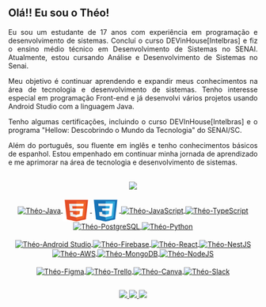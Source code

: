 ## Olá!! Eu sou o Théo!

<div align= "justify">
  Eu sou um estudante de 17 anos com experiência em programação e desenvolvimento de sistemas. Concluí o curso DEVinHouse[Intelbras] e fiz o ensino médio técnico em Desenvolvimento de Sistemas no SENAI. Atualmente, estou cursando Análise e Desenvolvimento de Sistemas no Senai.

Meu objetivo é continuar aprendendo e expandir meus conhecimentos na área de tecnologia e desenvolvimento de sistemas. Tenho interesse especial em programação Front-end e já desenvolvi vários projetos usando Android Studio com a linguagem Java.

Tenho algumas certificações, incluindo o curso DEVInHouse[Intelbras] e o programa "Hellow: Descobrindo o Mundo da Tecnologia" do SENAI/SC.

Além do português, sou fluente em inglês e tenho conhecimentos básicos de espanhol. Estou empenhado em continuar minha jornada de aprendizado e me aprimorar na área de tecnologia e desenvolvimento de sistemas.
</div>

<br>

<div align="center">
  <a href="https://github.com/theobarretosilva">
  <img height="200em" src="https://github-readme-stats.vercel.app/api/top-langs/?username=theobarretosilva&layout=compact&langs_count=7&theme=radical"/>
</div>

<br/>
  
<div style="display: inline_block"; align="center";>
  <img align="center" alt="Théo-Java" height="45" width="55" src="https://cdn.jsdelivr.net/gh/devicons/devicon/icons/java/java-original.svg" />
  <img align="center" alt="Théo-HTML" height="45" width="55" src="https://raw.githubusercontent.com/devicons/devicon/master/icons/html5/html5-original.svg" />
  <img align="center" alt="Théo-CSS" height="45" width="55" src="https://raw.githubusercontent.com/devicons/devicon/master/icons/css3/css3-original.svg" />
  <img align="center" alt="Théo-JavaScript" height="45" width="55" src="https://cdn.jsdelivr.net/gh/devicons/devicon/icons/javascript/javascript-original.svg" />
  <img align="center" alt="Théo-TypeScript" height="45" width="55" src="https://cdn.jsdelivr.net/gh/devicons/devicon/icons/typescript/typescript-plain.svg" />
  <img align="center" alt="Théo-PostgreSQL" height="45" width="55" src="https://cdn.jsdelivr.net/gh/devicons/devicon/icons/postgresql/postgresql-original.svg" />
  <img align="center" alt="Théo-Python" height="45" width="55" src="https://cdn.jsdelivr.net/gh/devicons/devicon/icons/python/python-original.svg" />
</div>
  
<br/>
  
<div style="display: inline_block"; align="center";>
  <img align="center" alt="Théo-Android Studio" height="45" width="55" src="https://cdn.jsdelivr.net/gh/devicons/devicon/icons/androidstudio/androidstudio-original.svg" />
  <img align="center" alt="Théo-Firebase" height="45" width="55" src="https://cdn.jsdelivr.net/gh/devicons/devicon/icons/firebase/firebase-plain.svg" />
  <img align="center" alt="Théo-React" height="45" width="55" src="https://cdn.jsdelivr.net/gh/devicons/devicon/icons/react/react-original.svg" />
  <img align="center" alt="Théo-NestJS" height="45" width="55" src="https://cdn.jsdelivr.net/gh/devicons/devicon/icons/nestjs/nestjs-plain.svg" />
  <img align="center" alt="Théo-AWS" height="45" width="55" src="https://cdn.jsdelivr.net/gh/devicons/devicon/icons/amazonwebservices/amazonwebservices-original.svg" />
  <img align="center" alt="Théo-MongoDB" height="45" width="55" src="https://cdn.jsdelivr.net/gh/devicons/devicon/icons/mongodb/mongodb-original.svg" />
  <img align="center" alt="Théo-NodeJS" height="45" width="55" src="https://cdn.jsdelivr.net/gh/devicons/devicon/icons/nodejs/nodejs-original.svg" />
</div>
  
<br/>
  
<div style="display: inline_block"; align="center";>
  <img align="center" alt="Théo-Figma" height="45" width="55" src="https://cdn.jsdelivr.net/gh/devicons/devicon/icons/figma/figma-original.svg" />
  <img align="center" alt="Théo-Trello" height="45" width="55" src="https://cdn.jsdelivr.net/gh/devicons/devicon/icons/trello/trello-plain.svg" />
  <img align="center" alt="Théo-Canva" height="45" width="55" src="https://cdn.jsdelivr.net/gh/devicons/devicon/icons/canva/canva-original.svg" />
  <img align="center" alt="Théo-Slack" height="45" width="55" src="https://cdn.jsdelivr.net/gh/devicons/devicon/icons/slack/slack-original.svg" />
</div>
  
##
  
<div style="display: inline_block"; align= "center";>
  <a href = "mailto:barretotheo25@gmail.com"><img src="https://img.shields.io/badge/-Gmail-%23333?style=for-the-badge&logo=gmail&logoColor=white" target="_blank" />
  <a href="https://www.linkedin.com/in/th%C3%A9o-barreto-silva-245994202/" target="_blank"><img src="https://img.shields.io/badge/-LinkedIn-%230077B5?style=for-the-badge&logo=linkedin&logoColor=white" target="_blank" />
  <a href="https://t.me/barretotheo25" target="_blank"><img src="https://img.shields.io/badge/Telegram-2CA5E0?style=for-the-badge&logo=telegram&logoColor=white" target="_blank" />
</div>
